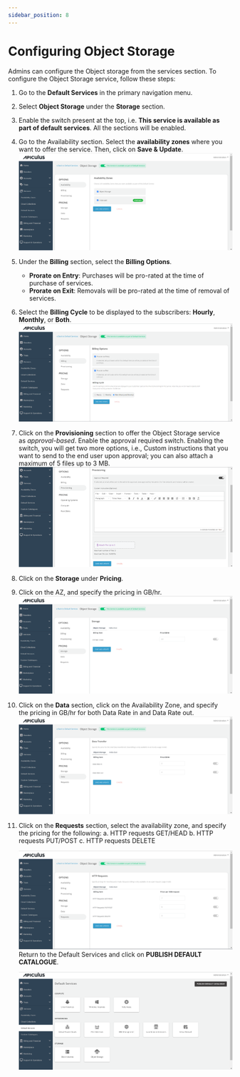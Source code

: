 ```yaml
---
sidebar_position: 8
---
```

# Configuring Object Storage

Admins can configure the Object storage from the services section. To configure the Object Storage service, follow these steps:

1. Go to the **Default Services** in the primary navigation menu.
2. Select **Object Storage** under the **Storage** section.
3. Enable the switch present at the top, i.e. **This service is available as part of default services**. All the sections will be enabled.
4. Go to the Availability section. Select the **availability zones** where you want to offer the service. Then, click on **Save & Update**.
	![Configuring Object Storage](img/ConfiguringObjectStorage1.png)

5. Under the **Billing** section, select the **Billing Options**.
	- **Prorate on Entry**: Purchases will be pro-rated at the time of purchase of services.
	- **Prorate on Exit**: Removals will be pro-rated at the time of removal of services.
6. Select the **Billing Cycle** to be displayed to the subscribers: **Hourly**, **Monthly**, or **Both**.
	![Configuring Object Storage](img/ConfiguringObjectStorage2.png)

6. Click on the **Provisioning** section to offer the Object Storage service as _approval-based_. Enable the approval required switch. Enabling the switch, you will get two more options, i.e., Custom instructions that you want to send to the end user upon approval; you can also attach a maximum of 5 files up to 3 MB. 
	![Configuring Object Storage](img/ConfiguringObjectStorage3.png)

7. Click on the **Storage** under **Pricing**.
8. Click on the AZ, and specify the pricing in GB/hr. 
	![Configuring Object Storage](img/ConfiguringObjectStorage4.png)

9. Click on the **Data** section, click on the Availability Zone, and specify the pricing in GB/hr for both Data Rate in and Data Rate out.
	![Configuring Object Storage](img/ConfiguringObjectStorage5.png)

10. Click on the **Requests** section, select the availability zone, and specify the pricing for the following:
    a. HTTP requests GET/HEAD
    b. HTTP requests PUT/POST
    c. HTTP requests DELETE

	![Configuring Object Storage](img/ConfiguringObjectStorage6.png) 
	Return to the Default Services and click on **PUBLISH DEFAULT CATALOGUE**.

	![Configuring Object Storage](img/ConfiguringObjectStorage7.png)
